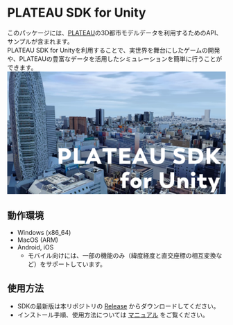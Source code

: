 # PLATEAU SDK for Unity

このパッケージには、[PLATEAU](https://www.mlit.go.jp/plateau/)の3D都市モデルデータを利用するためのAPI、サンプルが含まれます。  
PLATEAU SDK for Unityを利用することで、実世界を舞台にしたゲームの開発や、PLATEAUの豊富なデータを活用したシミュレーションを簡単に行うことができます。
![](Documentation~/resources/index/eyecatch.png)

## 動作環境
- Windows (x86_64)
- MacOS (ARM)
- Android, iOS
  - モバイル向けには、一部の機能のみ（緯度経度と直交座標の相互変換など）をサポートしています。

## 使用方法
- SDKの最新版は本リポジトリの [Release](https://github.com/Synesthesias/PLATEAU-SDK-for-Unity/releases) からダウンロードしてください。  
- インストール手順、使用方法については [マニュアル](https://synesthesias.github.io/PLATEAU-SDK-for-Unity/index.html) をご覧ください。
